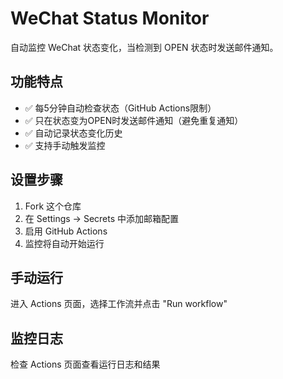 # WeChat Status Monitor

自动监控 WeChat 状态变化，当检测到 OPEN 状态时发送邮件通知。

## 功能特点

- ✅ 每5分钟自动检查状态（GitHub Actions限制）
- ✅ 只在状态变为OPEN时发送邮件通知（避免重复通知）
- ✅ 自动记录状态变化历史
- ✅ 支持手动触发监控

## 设置步骤

1. Fork 这个仓库
2. 在 Settings → Secrets 中添加邮箱配置
3. 启用 GitHub Actions
4. 监控将自动开始运行

## 手动运行

进入 Actions 页面，选择工作流并点击 "Run workflow"

## 监控日志

检查 Actions 页面查看运行日志和结果
